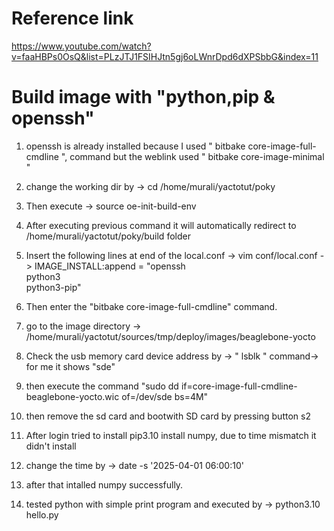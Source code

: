 # Reference link
https://www.youtube.com/watch?v=faaHBPs0OsQ&list=PLzJTJ1FSIHJtn5gj6oLWnrDpd6dXPSbbG&index=11

# Build image with "python,pip & openssh"
1. openssh is already installed because I used " bitbake core-image-full-cmdline ", command but the weblink used " bitbake core-image-minimal "
2. change the working dir by -> cd /home/murali/yactotut/poky
3. Then execute -> source oe-init-build-env
4. After executing previous command it will automatically redirect to /home/murali/yactotut/poky/build folder
5. Insert the following lines at end of the local.conf -> vim conf/local.conf -> 
   IMAGE_INSTALL:append = "openssh \
                           python3 \
                           python3-pip"

6. Then enter the "bitbake core-image-full-cmdline" command.
7. go to the image directory -> /home/murali/yactotut/sources/tmp/deploy/images/beaglebone-yocto
8. Check the usb memory card device address by -> " lsblk " command-> for me it shows "sde"
9. then execute the command "sudo dd if=core-image-full-cmdline-beaglebone-yocto.wic of=/dev/sde bs=4M"
10. then remove the sd card and bootwith SD card by pressing button s2
11. After login tried to install  pip3.10 install numpy, due to time mismatch it didn't install
12. change the time by -> date -s '2025-04-01 06:00:10' 
13. after that intalled numpy successfully.
14. tested python with simple print program and executed by ->  python3.10 hello.py 

    
